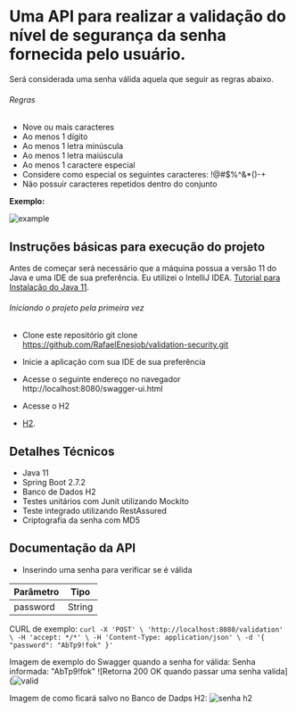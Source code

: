 # Uma API para realizar a validação do nível de segurança da senha fornecida pelo usuário. 
Será considerada uma senha válida aquela que seguir as regras abaixo.

###### Regras
 - Nove ou mais caracteres
 - Ao menos 1 dígito
 - Ao menos 1 letra minúscula
 - Ao menos 1 letra maiúscula
 - Ao menos 1 caractere especial
 - Considere como especial os seguintes caracteres: !@#$%^&*()-+
 - Não possuir caracteres repetidos dentro do conjunto

 **Exemplo:**

![example](https://user-images.githubusercontent.com/80723896/185744384-1a102957-e7db-4ec1-9384-1472f8057985.png)


## Instruções básicas para execução do projeto
Antes de começar será necessário que a máquina possua a versão 11 do Java e uma IDE de sua preferência. Eu utilizei o IntelliJ IDEA.
[Tutorial para Instalação do Java 11](https://www.youtube.com/watch?v=bE5GbXgfi8c&t=758s).

###### Iniciando o projeto pela primeira vez

- Clone este repositório
git clone https://github.com/RafaelEnesjob/validation-security.git

- Inicie a aplicação com sua IDE de sua preferência

- Acesse o seguinte endereço no navegador
http://localhost:8080/swagger-ui.html

- Acesse o H2
- [H2](http://localhost:8080/h2-console/login.jsp?jsessionid=55c3678c0293261b804c5fbbaa97f7b6).


## Detalhes Técnicos
- Java 11
- Spring Boot 2.7.2
- Banco de Dados H2
- Testes unitários com Junit utilizando Mockito
- Teste integrado utilizando RestAssured
- Criptografia da senha com MD5

## Documentação da API

- Inserindo uma senha para verificar se é válida

| Parâmetro  |  Tipo  | 
| ------------------- | ------------------- |
| password |  String |

CURL de exemplo:
`curl -X 'POST' \
  'http://localhost:8080/validation' \
  -H 'accept: */*' \
  -H 'Content-Type: application/json' \
  -d '{
  "password": "AbTp9!fok"
}'`

Imagem de exemplo do Swagger quando a senha for válida:
Senha informada: "AbTp9!fok"
![Retorna 200 OK quando passar uma senha valida](![valid](https://user-images.githubusercontent.com/80723896/185799421-db6a7938-82bc-4d11-aa0f-20cac9c3a69d.png)

Imagem de como ficará salvo no Banco de Dadps H2:
![senha h2](https://user-images.githubusercontent.com/80723896/185799716-c2c7342b-426d-487f-a581-1f82a6184a13.png)



